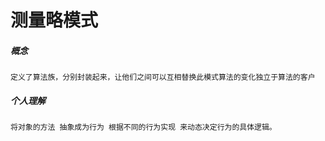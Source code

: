 # 测量略模式

##### 概念
    定义了算法族，分别封装起来，让他们之间可以互相替换此模式算法的变化独立于算法的客户

##### 个人理解
    将对象的方法 抽象成为行为 根据不同的行为实现 来动态决定行为的具体逻辑。